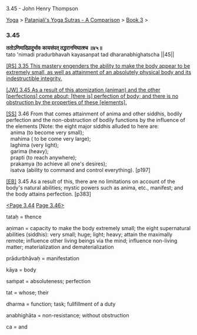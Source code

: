3.45 - John Henry Thompson 

[Yoga](../../../yoga.md)‎ > ‎[Patanjali's Yoga Sutras - A Comparison](../../patanjani.md)‎ > ‎[Book 3](../book-3.md)‎ > ‎

### 3.45

**ततोऽणिमादिप्रादुर्भावः कायसंपत् तद्धरानभिघात्श्च ॥४५॥**  
tato 'nimadi pradurbhavah kayasanpat tad dharanabhighatscha ||45||  
  
  
[\[RS\] 3.35 This mastery engenders the ability to make the body appear to be extremely small, as well as attainment of an absolutely physical body and its indestructible integrity.](http://www.ashtangayoga.info/source-texts/yoga-sutra-patanjali/chapter-3/item/tato-nimadi-pradurbhavah-kayasanpat-dharanabhighatscha/)  
  
[\[JW\] 3.45 As a result of this atomization (animan) and the other \[perfections\] come about; \[there is\] perfection of body; and there is no obstruction by the properties of these \[elements\].](http://books.google.com/books?id=YzFImjtOxUwC&pg=PA278&ci=185%2C577%2C743%2C82&source=bookclip)  
  

[\[SS\]](http://www.amazon.com/Yoga-Sutras-Patanjali-Commentary-Satchidananda/dp/0932040381) 3.46 From that comes attainment of anima and other siddhis, bodily perfection and the non-obstruction of bodily functions by the influence of the elements \[Note: the eight major siddhis alluded to here are:  
   anima (to become very small);  
   mahima ( to be come very large);  
   laghima (very light);  
   garima (heavy);  
   prapti (to reach anywhere);  
   prakamya (to achieve all one's desires);  
   isatva (ability to command and control everything). \[p197\]  

  
[\[EB\]](http://www.amazon.com/Yoga-Sutras-Patanjali-Translation-Commentary/dp/0865477361/ref=sr_1_1?ie=UTF8&s=books&qid=1250508322&sr=1-1) 3.45 As a result of this, there are no limitations on account of the body's natural abilities; mystic powers such as anima, etc., manifest; and the body attains perfection. \[p383\]  
  
  
[<Page 3.44](344.md)  [Page 3.46>](346.md)  

tataḥ = thence  
  
aṇiman = capacity to make the body extremely small; the eight supernatural abilities (siddhis): very small; huge; light; heavy; attain the maximally remote; influence other living beings via the mind; influence non-living matter; materialization and dematerialization  
  
prādurbhāvaḥ = manifestation  
  
kāya = body  
  
saṁpat = absoluteness; perfection  
  
tat = whose; their  
  
dharma = function; task; fullfillment of a duty  
  
anabhighāta = non-resistance; without obstruction  
  
ca = and  
  

